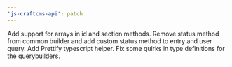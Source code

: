 ```yaml
---
'js-craftcms-api': patch
---
```


Add support for arrays in id and section methods.
Remove status method from common builder and add custom status method to entry and user query.
Add Prettify typescript helper.
Fix some quirks in type definitions for the querybuilders.
